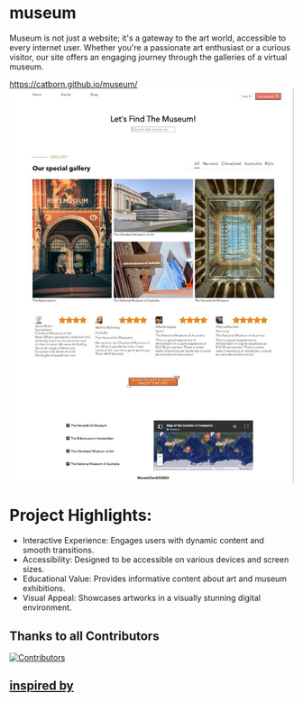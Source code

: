 # museum

Museum is not just a website; it's a gateway to the art world, accessible to every internet user. Whether you're a passionate art enthusiast or a curious visitor, our site offers an engaging journey through the galleries of a virtual museum.

https://catborn.github.io/museum/
<img src="./images/project.jpg">

# Project Highlights:

- Interactive Experience: Engages users with dynamic content and smooth transitions.
- Accessibility: Designed to be accessible on various devices and screen sizes.
- Educational Value: Provides informative content about art and museum exhibitions.
- Visual Appeal: Showcases artworks in a visually stunning digital environment.

## Thanks to all Contributors
[![Contributors](https://contrib.rocks/image?repo=catborn/museum)](https://github.com/akshitagupta15june/PetMe/graphs/contributors)

## [inspired by](<https://www.figma.com/design/8FnPPzsmVSH3YVhy7qDxu9/Museum-(Community)?node-id=0-1&t=QikRPyYesSp6pqCg-0>)
